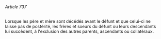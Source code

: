 ###### Article 737

Lorsque les père et mère sont décédés avant le défunt et que celui-ci ne laisse pas de postérité, les frères et soeurs du défunt ou leurs descendants lui succèdent, à l'exclusion des autres parents, ascendants ou collatéraux.

